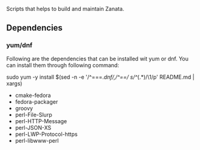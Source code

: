 Scripts that helps to build and maintain Zanata.

## Dependencies

### yum/dnf
Following are the dependencies that can be installed wit yum or dnf.
You can install them through following command:

sudo yum -y install $(sed -n -e '/^===.*dnf/,/^==/ s/^*\(.*\)/\1/p' README.md | xargs)

* cmake-fedora
* fedora-packager
* groovy
* perl-File-Slurp
* perl-HTTP-Message
* perl-JSON-XS
* perl-LWP-Protocol-https
* perl-libwww-perl
